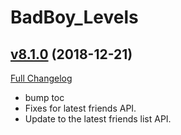 # BadBoy_Levels

## [v8.1.0](https://github.com/funkydude/BadBoy_Levels/tree/v8.1.0) (2018-12-21)
[Full Changelog](https://github.com/funkydude/BadBoy_Levels/compare/v8.0.0...v8.1.0)

- bump toc  
- Fixes for latest friends API.  
- Update to the latest friends list API.  
